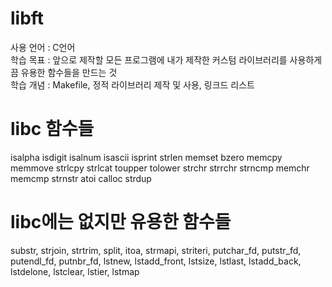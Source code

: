# libft
사용 언어 : C언어  
학습 목표 : 앞으로 제작할 모든 프로그램에 내가 제작한 커스텀 라이브러리를 사용하게끔 유용한 함수들을 만드는 것  
학습 개념 : Makefile, 정적 라이브러리 제작 및 사용, 링크드 리스트

# libc 함수들
isalpha isdigit isalnum isascii isprint strlen memset bzero memcpy memmove strlcpy strlcat toupper tolower strchr strrchr strncmp memchr memcmp strnstr atoi calloc strdup

# libc에는 없지만 유용한 함수들
substr, strjoin, strtrim, split, itoa, strmapi, striteri, putchar_fd, putstr_fd, putendl_fd, putnbr_fd, lstnew, lstadd_front, lstsize, lstlast, lstadd_back, lstdelone, lstclear, lstier, lstmap
